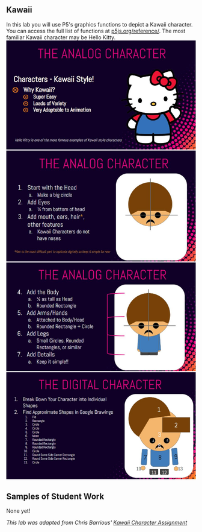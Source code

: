Kawaii
-------
In this lab you will use P5's graphics functions to depict a Kawaii character. You can access the full list of functions at [p5js.org/reference/](https://p5js.org/reference/). The most familiar Kawaii character may be Hello Kitty.   
![](Kawaii1.JPG)    
![](Kawaii2.JPG)    
![](Kawaii3.JPG)    
![](Kawaii4.jpg)    

Samples of Student Work
-----------------------
None yet!   


*This lab was adapted from Chris Barrious' [Kawaii Character Assignment](https://docs.google.com/presentation/d/1PDTFHUDawHQqcy-0xr1BP7aRz37tE_1vwoR-HN5UwXo/edit?usp=sharing)*

